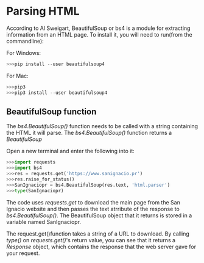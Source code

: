 # Parsing HTML
According to Al Sweigart, BeautifulSoup or bs4 is a module for extracting information from an HTML page. To install it, you will need to run(from the commandline):

For Windows:
```python
>>>pip install --user beautifulsoup4 
```
For Mac:
```python
>>>pip3 
>>>pip3 install --user beautifulsoup4 
```

## BeautifulSoup function
The *bs4.BeautifulSoup()* function needs to be called with a string containing the HTML it will parse. The *bs4.BeautifulSoup()* function returns a *BeautifulSoup* 

Open a new terminal and enter the following into it:
```python
>>>import requests
>>>import bs4
>>>res = requests.get('https://www.sanignacio.pr')
>>>res.raise_for_status()
>>>SanIgnaciopr = bs4.BeautifulSoup(res.text, 'html.parser')
>>>type(SanIgnaciopr)
```
The code uses *requests.get* to download the main page from the San Ignacio website and then passes the text atrribute of the response to *bs4.BeautifulSoup()*. The BeautifulSoup object that it returns is stored in a variable named SanIgnaciopr.

The request.get()function takes a string of a URL to download. By calling *type()* on *requests.get()*'s return value, you can see that it returns a *Response* object, which contains the response that the web server gave for your request. 

